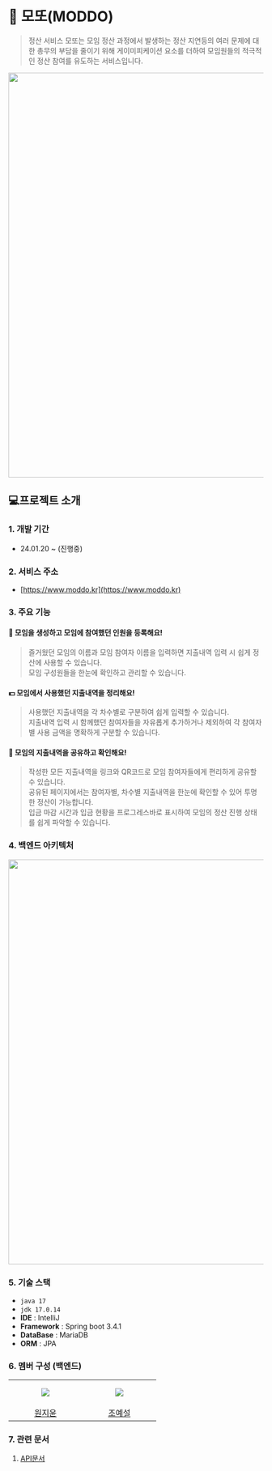 # 🐹 모또(MODDO)
> 정산 서비스 모또는 모임 정산 과정에서 발생하는 정산 지연등의 여러 문제에 대한 총무의 부담을 줄이기 위해 게이미피케이션 요소를 더하여 모임원들의 적극적인 정산 참여를 유도하는 서비스입니다.
<p align="center">
<img src = "https://github.com/user-attachments/assets/728025d3-cd5e-4e29-88d3-3e7ef19dab94" width="800px"/>
</p>

## 💻프로젝트 소개
### 1. 개발 기간
* 24.01.20 ~ (진행중)
### 2. 서비스 주소
* [https://www.moddo.kr](https://www.moddo.kr)
### 3. 주요 기능
#### 👥 모임을 생성하고 모임에 참여했던 인원을 등록해요!
> 즐거웠던 모임의 이름과 모임 참여자 이름을 입력하면 지출내역 입력 시 쉽게 정산에 사용할 수 있습니다. <br>
> 모임 구성원들을 한눈에 확인하고 관리할 수 있습니다.
#### 💵 모임에서 사용했던 지출내역을 정리해요!
> 사용했던 지출내역을 각 차수별로 구분하여 쉽게 입력할 수 있습니다.  <br>
> 지출내역 입력 시 함께했던 참여자들을 자유롭게 추가하거나 제외하여 각 참여자별 사용 금액을 명확하게 구분할 수 있습니다.
#### 🔗 모임의 지출내역을 공유하고 확인해요!
> 작성한 모든 지출내역을 링크와 QR코드로 모임 참여자들에게 편리하게 공유할 수 있습니다. <br>
> 공유된 페이지에서는 참여자별, 차수별 지출내역을 한눈에 확인할 수 있어 투명한 정산이 가능합니다. <br>
> 입금 마감 시간과 입금 현황을 프로그레스바로 표시하여 모임의 정산 진행 상태를 쉽게 파악할 수 있습니다.

### 4. 백엔드 아키텍처
<p align="center">
<img src = "https://github.com/user-attachments/assets/89003b20-44ad-4167-bb17-aacf930ad3f5" width="800px"/>
</p>

### 5. 기술 스택
* `java 17`
* `jdk 17.0.14`
* **IDE** : IntelliJ
* **Framework** : Spring boot 3.4.1
* **DataBase** : MariaDB
* **ORM** : JPA

### 6. 멤버 구성 (백엔드)
<table>
  <tr height="50px">
    <td align="center" width="130px">
      <img src="https://avatars.githubusercontent.com/u/78727847?v=4" />
    </td>
    <td align="center" width="130px">
      <img src="https://avatars.githubusercontent.com/u/122879868?v=4" />
    </td>
  </tr>  
  <tr>
    <td align="center">
      <a href="https://github.com/sudhdkso">원지윤</a>
    </td>
    <td align="center">
      <a href="https://github.com/choyeseol">조예설</a>
    </td>
  </tr>
</table>

### 7. 관련 문서
 1. [API문서](https://documenter.getpostman.com/view/36733858/2sAYX5L2pr)
